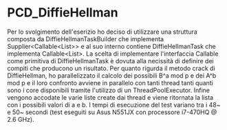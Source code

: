 # PCD_DiffieHellman
Per lo svolgimento dell'eserizio ho deciso di utilizzare una struttura composta da DiffieHellmanTaskBuilder che implementa Supplier<Callable<List<Integer>>> e al suo interno contiene DiffieHellmanTask che implementa Callable<List<Integer>>.
La scelta di implementare l'interfaccia Callable come primitiva di DiffieHellmanTask è dovuta alla necissità di definire dei compiti che producono un risultato.
Per quanto rigurda il metodo crack di DiffieHellman, ho parallelizzato il calcolo dei possibili B^a mod p e dei A^b mod p e il loro confronto avviene in parallelo con tanti thread tanti quanti sono i core disponibili tramite l'utilizzo di un ThreadPoolExecutor.
Infine vengono accodate le varie liste create dai thread e viene ritornata la lista con i possibili valori di a e b.
I tempi di esecuzione del test variano tra i 48~ e 50~ secondi (test eseguiti su Asus N551JX con processore i7-470HQ @ 2.6 GHz).
